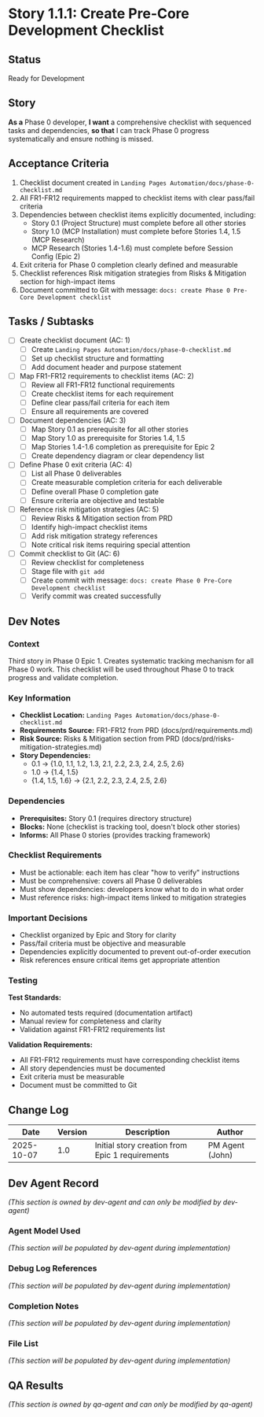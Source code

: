 # Story 1.1.1: Create Pre-Core Development Checklist

## Status
Ready for Development

## Story
**As a** Phase 0 developer,
**I want** a comprehensive checklist with sequenced tasks and dependencies,
**so that** I can track Phase 0 progress systematically and ensure nothing is missed.

## Acceptance Criteria

1. Checklist document created in `Landing Pages Automation/docs/phase-0-checklist.md`
2. All FR1-FR12 requirements mapped to checklist items with clear pass/fail criteria
3. Dependencies between checklist items explicitly documented, including:
   - Story 0.1 (Project Structure) must complete before all other stories
   - Story 1.0 (MCP Installation) must complete before Stories 1.4, 1.5 (MCP Research)
   - MCP Research (Stories 1.4-1.6) must complete before Session Config (Epic 2)
4. Exit criteria for Phase 0 completion clearly defined and measurable
5. Checklist references Risk mitigation strategies from Risks & Mitigation section for high-impact items
6. Document committed to Git with message: `docs: create Phase 0 Pre-Core Development checklist`

## Tasks / Subtasks

- [ ] Create checklist document (AC: 1)
  - [ ] Create `Landing Pages Automation/docs/phase-0-checklist.md`
  - [ ] Set up checklist structure and formatting
  - [ ] Add document header and purpose statement
- [ ] Map FR1-FR12 requirements to checklist items (AC: 2)
  - [ ] Review all FR1-FR12 functional requirements
  - [ ] Create checklist items for each requirement
  - [ ] Define clear pass/fail criteria for each item
  - [ ] Ensure all requirements are covered
- [ ] Document dependencies (AC: 3)
  - [ ] Map Story 0.1 as prerequisite for all other stories
  - [ ] Map Story 1.0 as prerequisite for Stories 1.4, 1.5
  - [ ] Map Stories 1.4-1.6 completion as prerequisite for Epic 2
  - [ ] Create dependency diagram or clear dependency list
- [ ] Define Phase 0 exit criteria (AC: 4)
  - [ ] List all Phase 0 deliverables
  - [ ] Create measurable completion criteria for each deliverable
  - [ ] Define overall Phase 0 completion gate
  - [ ] Ensure criteria are objective and testable
- [ ] Reference risk mitigation strategies (AC: 5)
  - [ ] Review Risks & Mitigation section from PRD
  - [ ] Identify high-impact checklist items
  - [ ] Add risk mitigation strategy references
  - [ ] Note critical risk items requiring special attention
- [ ] Commit checklist to Git (AC: 6)
  - [ ] Review checklist for completeness
  - [ ] Stage file with `git add`
  - [ ] Create commit with message: `docs: create Phase 0 Pre-Core Development checklist`
  - [ ] Verify commit was created successfully

## Dev Notes

### Context
Third story in Phase 0 Epic 1. Creates systematic tracking mechanism for all Phase 0 work. This checklist will be used throughout Phase 0 to track progress and validate completion.

### Key Information
- **Checklist Location:** `Landing Pages Automation/docs/phase-0-checklist.md`
- **Requirements Source:** FR1-FR12 from PRD (docs/prd/requirements.md)
- **Risk Source:** Risks & Mitigation section from PRD (docs/prd/risks-mitigation-strategies.md)
- **Story Dependencies:**
  - 0.1 → {1.0, 1.1, 1.2, 1.3, 2.1, 2.2, 2.3, 2.4, 2.5, 2.6}
  - 1.0 → {1.4, 1.5}
  - {1.4, 1.5, 1.6} → {2.1, 2.2, 2.3, 2.4, 2.5, 2.6}

### Dependencies
- **Prerequisites:** Story 0.1 (requires directory structure)
- **Blocks:** None (checklist is tracking tool, doesn't block other stories)
- **Informs:** All Phase 0 stories (provides tracking framework)

### Checklist Requirements
- Must be actionable: each item has clear "how to verify" instructions
- Must be comprehensive: covers all Phase 0 deliverables
- Must show dependencies: developers know what to do in what order
- Must reference risks: high-impact items linked to mitigation strategies

### Important Decisions
- Checklist organized by Epic and Story for clarity
- Pass/fail criteria must be objective and measurable
- Dependencies explicitly documented to prevent out-of-order execution
- Risk references ensure critical items get appropriate attention

### Testing

**Test Standards:**
- No automated tests required (documentation artifact)
- Manual review for completeness and clarity
- Validation against FR1-FR12 requirements list

**Validation Requirements:**
- All FR1-FR12 requirements must have corresponding checklist items
- All story dependencies must be documented
- Exit criteria must be measurable
- Document must be committed to Git

## Change Log

| Date | Version | Description | Author |
|------|---------|-------------|--------|
| 2025-10-07 | 1.0 | Initial story creation from Epic 1 requirements | PM Agent (John) |

## Dev Agent Record

_(This section is owned by dev-agent and can only be modified by dev-agent)_

### Agent Model Used
_(This section will be populated by dev-agent during implementation)_

### Debug Log References
_(This section will be populated by dev-agent during implementation)_

### Completion Notes
_(This section will be populated by dev-agent during implementation)_

### File List
_(This section will be populated by dev-agent during implementation)_

## QA Results

_(This section is owned by qa-agent and can only be modified by qa-agent)_
